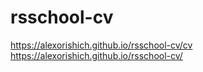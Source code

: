 # rsschool-cv
https://alexorishich.github.io/rsschool-cv/cv
https://alexorishich.github.io/rsschool-cv/
